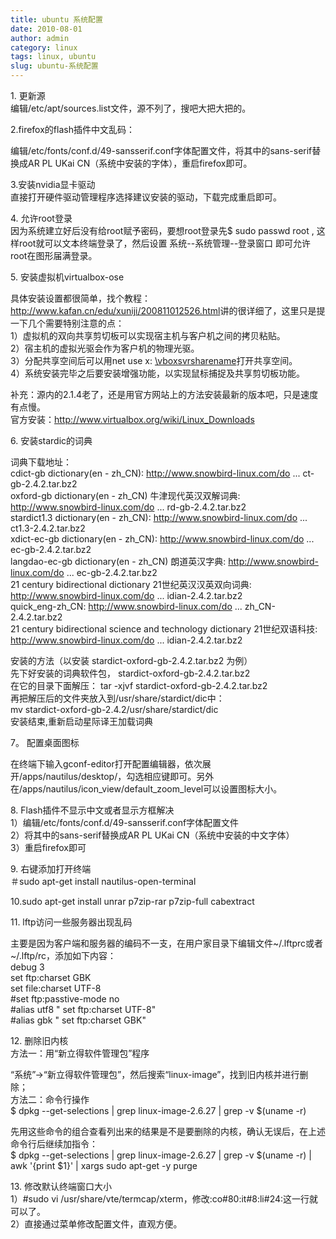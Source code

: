 ```yaml
---
title: ubuntu 系统配置
date: 2010-08-01
author: admin
category: linux
tags: linux, ubuntu
slug: ubuntu-系统配置
---
```


<div id="blog_text">

​1. 更新源  
编辑/etc/apt/sources.list文件，源不列了，搜吧大把大把的。

2.firefox的flash插件中文乱码：  

编辑/etc/fonts/conf.d/49-sansserif.conf字体配置文件，将其中的sans-serif替换成AR
PL UKai CN（系统中安装的字体），重启firefox即可。

3.安装nvidia显卡驱动  
直接打开硬件驱动管理程序选择建议安装的驱动，下载完成重启即可。

​4. 允许root登录  
因为系统建立好后没有给root赋予密码，要想root登录先\$ sudo passwd root ,
这样root就可以文本终端登录了，然后设置 系统--系统管理--登录窗口
即可允许root在图形届满登录。

​5. 安装虚拟机virtualbox-ose  

具体安装设置都很简单，找个教程：<http://www.kafan.cn/edu/xuniji/200811012526.html>讲的很详细了，这里只是提一下几个需要特别注意的点：  
1）虚拟机的双向共享剪切板可以实现宿主机与客户机之间的拷贝粘贴。  
2）宿主机的虚拟光驱会作为客户机的物理光驱。  
3）分配共享空间后可以用net use x:
[\\vboxsvrsharename](file://vboxsvr/sharename)打开共享空间。  
4）系统安装完毕之后要安装增强功能，以实现鼠标捕捉及共享剪切板功能。  

补充：源内的2.1.4老了，还是用官方网站上的方法安装最新的版本吧，只是速度有点慢。  
官方安装：<http://www.virtualbox.org/wiki/Linux_Downloads>

​6. 安装stardic的词典

词典下载地址：  
cdict-gb dictionary(en - zh\_CN): <http://www.snowbird-linux.com/do>
... ct-gb-2.4.2.tar.bz2  
oxford-gb dictionary(en - zh\_CN) 牛津现代英汉双解词典:
<http://www.snowbird-linux.com/do> ... rd-gb-2.4.2.tar.bz2  
stardict1.3 dictionary(en - zh\_CN): <http://www.snowbird-linux.com/do>
... ct1.3-2.4.2.tar.bz2  
xdict-ec-gb dictionary(en - zh\_CN): <http://www.snowbird-linux.com/do>
... ec-gb-2.4.2.tar.bz2  
langdao-ec-gb dictionary(en - zh\_CN) 朗道英汉字典:
<http://www.snowbird-linux.com/do> ... ec-gb-2.4.2.tar.bz2  
21 century bidirectional dictionary 21世纪英汉汉英双向词典:
<http://www.snowbird-linux.com/do> ... idian-2.4.2.tar.bz2  
quick\_eng-zh\_CN: <http://www.snowbird-linux.com/do> ...
zh\_CN-2.4.2.tar.bz2  
21 century bidirectional science and technology dictionary
21世纪双语科技: <http://www.snowbird-linux.com/do> ...
idian-2.4.2.tar.bz2

安装的方法（以安装 stardict-oxford-gb-2.4.2.tar.bz2 为例）  
先下好安装的词典软件包， stardict-oxford-gb-2.4.2.tar.bz2  
在它的目录下面解压： tar -xjvf stardict-oxford-gb-2.4.2.tar.bz2  
再把解压后的文件夹放入到/usr/share/stardict/dic中：  
mv stardict-oxford-gb-2.4.2/usr/share/stardict/dic  
安装结束,重新启动星际译王加载词典

7。 配置桌面图标  

在终端下输入gconf-editor打开配置编辑器，依次展开/apps/nautilus/desktop/，勾选相应键即可。另外在/apps/nautilus/icon\_view/default\_zoom\_level可以设置图标大小。

​8. Flash插件不显示中文或者显示方框解决  
1）编辑/etc/fonts/conf.d/49-sansserif.conf字体配置文件  
2）将其中的sans-serif替换成AR PL UKai CN（系统中安装的中文字体）  
3）重启firefox即可

​9. 右键添加打开终端  
＃sudo apt-get install nautilus-open-terminal

10.sudo apt-get install unrar p7zip-rar p7zip-full cabextract

​11. lftp访问一些服务器出现乱码  

主要是因为客户端和服务器的编码不一支，在用户家目录下编辑文件\~/.lftprc或者\~/.lftp/rc，添加如下内容：  
debug 3  
set ftp:charset GBK  
set file:charset UTF-8  
\#set ftp:passtive-mode no  
\#alias utf8 " set ftp:charset UTF-8"  
\#alias gbk " set ftp:charset GBK"

​12. 删除旧内核  
方法一：用“新立得软件管理包”程序  

“系统”-\>“新立得软件管理包”，然后搜索“linux-image”，找到旧内核并进行删除；  
方法二：命令行操作  
\$ dpkg --get-selections | grep linux-image-2.6.27 | grep -v \$(uname
-r)  

先用这些命令的组合查看列出来的结果是不是要删除的内核，确认无误后，在上述命令行后继续加指令：  
\$ dpkg --get-selections | grep linux-image-2.6.27 | grep -v \$(uname
-r) | awk '{print \$1}' | xargs sudo apt-get -y purge

​13. 修改默认终端窗口大小  
1）\#sudo vi
/usr/share/vte/termcap/xterm，修改:co\#80:it\#8:li\#24:这一行就可以了。  
2）直接通过菜单修改配置文件，直观方便。

</div>
